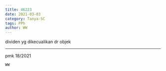 ```yaml
---
title: 46223
date: 2021-03-03
category: Tanya-SC
tags: PPh
author: WW
---
```


dividen yg dikecualikan dr objek

---

pmk 18/2021

`WW`
